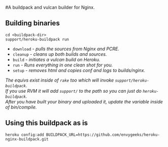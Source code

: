#A buildpack and vulcan builder for Nginx.

## Building binaries

```
cd <buildpack-dir>
support/heroku-buildpack run
```

* `download` - *pulls the sources from Nginx and PCRE.*
* `cleanup` - *cleans up both builds and sources.*
* `build` - *initiates a vulcan build on Heroku.*
* `run` - *Runs everything in one clean shot for you.*
* `setup` - *removes html and copies conf and logs to builds/nginx.*

*The equivs exist inside of `rake` too which will invoke `support/heroku-buildpack`.*<br>
*If you use RVM it will add `support/` to the path so you can just do `heroku-buildpack`.*<br>
*After you have built your binary and uploaded it, update the variable inside of bin/compile.*

## Using this buildpack as is

```
heroku config:add BUILDPACK_URL=https://github.com/envygeeks/heroku-nginx-buildpack.git
```
